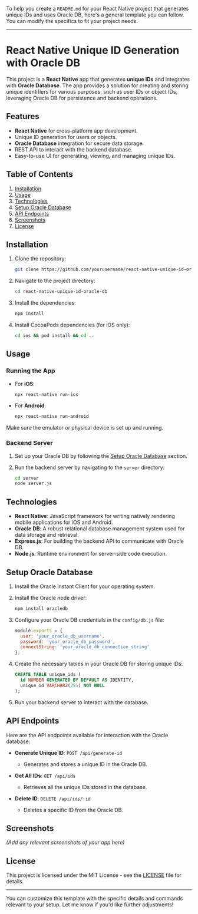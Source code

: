 To help you create a `README.md` for your React Native project that generates unique IDs and uses Oracle DB, here's a general template you can follow. You can modify the specifics to fit your project needs.

---

# React Native Unique ID Generation with Oracle DB

This project is a **React Native** app that generates **unique IDs** and integrates with **Oracle Database**. The app provides a solution for creating and storing unique identifiers for various purposes, such as user IDs or object IDs, leveraging Oracle DB for persistence and backend operations.

## Features

- **React Native** for cross-platform app development.
- Unique ID generation for users or objects.
- **Oracle Database** integration for secure data storage.
- REST API to interact with the backend database.
- Easy-to-use UI for generating, viewing, and managing unique IDs.

## Table of Contents

1. [Installation](#installation)
2. [Usage](#usage)
3. [Technologies](#technologies)
4. [Setup Oracle Database](#setup-oracle-database)
5. [API Endpoints](#api-endpoints)
6. [Screenshots](#screenshots)
7. [License](#license)

## Installation

1. Clone the repository:

   ```bash
   git clone https://github.com/yourusername/react-native-unique-id-oracle-db.git
   ```

2. Navigate to the project directory:

   ```bash
   cd react-native-unique-id-oracle-db
   ```

3. Install the dependencies:

   ```bash
   npm install
   ```

4. Install CocoaPods dependencies (for iOS only):

   ```bash
   cd ios && pod install && cd ..
   ```

## Usage

### Running the App

- For **iOS**:

  ```bash
  npx react-native run-ios
  ```

- For **Android**:

  ```bash
  npx react-native run-android
  ```

Make sure the emulator or physical device is set up and running.

### Backend Server

1. Set up your Oracle DB by following the [Setup Oracle Database](#setup-oracle-database) section.
2. Run the backend server by navigating to the `server` directory:

   ```bash
   cd server
   node server.js
   ```

## Technologies

- **React Native**: JavaScript framework for writing natively rendering mobile applications for iOS and Android.
- **Oracle DB**: A robust relational database management system used for data storage and retrieval.
- **Express.js**: For building the backend API to communicate with Oracle DB.
- **Node.js**: Runtime environment for server-side code execution.

## Setup Oracle Database

1. Install the Oracle Instant Client for your operating system.
2. Install the Oracle node driver:

   ```bash
   npm install oracledb
   ```

3. Configure your Oracle DB credentials in the `config/db.js` file:

   ```js
   module.exports = {
     user: 'your_oracle_db_username',
     password: 'your_oracle_db_password',
     connectString: 'your_oracle_db_connection_string'
   };
   ```

4. Create the necessary tables in your Oracle DB for storing unique IDs:

   ```sql
   CREATE TABLE unique_ids (
     id NUMBER GENERATED BY DEFAULT AS IDENTITY,
     unique_id VARCHAR2(255) NOT NULL
   );
   ```

5. Run your backend server to interact with the database.

## API Endpoints

Here are the API endpoints available for interaction with the Oracle database:

- **Generate Unique ID**: `POST /api/generate-id`
  - Generates and stores a unique ID in the Oracle DB.

- **Get All IDs**: `GET /api/ids`
  - Retrieves all the unique IDs stored in the database.

- **Delete ID**: `DELETE /api/ids/:id`
  - Deletes a specific ID from the Oracle DB.

## Screenshots

*(Add any relevant screenshots of your app here)*

## License

This project is licensed under the MIT License - see the [LICENSE](LICENSE) file for details.

---

You can customize this template with the specific details and commands relevant to your setup. Let me know if you'd like further adjustments!
